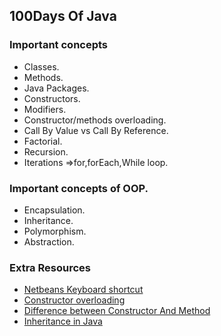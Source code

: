 ## 100Days Of Java

### Important concepts
* Classes.
* Methods.
* Java Packages.
* Constructors.
* Modifiers.
* Constructor/methods overloading.
* Call By Value vs Call By Reference.
* Factorial.
* Recursion.
* Iterations =>for,forEach,While loop.

### Important concepts of OOP.
* Encapsulation.
* Inheritance.
* Polymorphism.
* Abstraction.

### Extra Resources
* <a href="https://www.youtube.com/watch?v=0ZOmylyFZQQ">Netbeans Keyboard shortcut</a>
* <a href="https://www.geeksforgeeks.org/constructor-overloading-java/">Constructor overloading</a>
* <a href="https://www.youtube.com/watch?v=8S7I2Z5yqNQ">Difference between Constructor And Method</a>
* <a href="https://www.geeksforgeeks.org/inheritance-in-java/">Inheritance in Java</a>

